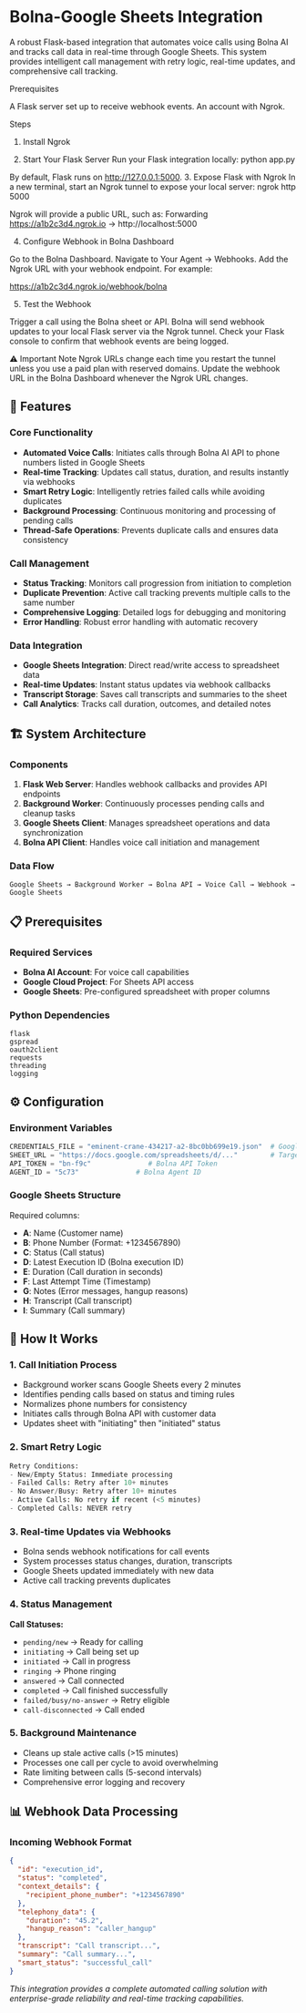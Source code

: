 # Bolna-Google Sheets Integration

A robust Flask-based integration that automates voice calls using Bolna AI and tracks call data in real-time through Google Sheets. This system provides intelligent call management with retry logic, real-time updates, and comprehensive call tracking.

Prerequisites

A Flask server set up to receive webhook events.
An account with Ngrok.

Steps
1. Install Ngrok

2. Start Your Flask Server
Run your Flask integration locally:
python app.py

By default, Flask runs on http://127.0.0.1:5000.
3. Expose Flask with Ngrok
In a new terminal, start an Ngrok tunnel to expose your local server:
ngrok http 5000

Ngrok will provide a public URL, such as:
Forwarding    https://a1b2c3d4.ngrok.io -> http://localhost:5000

4. Configure Webhook in Bolna Dashboard

Go to the Bolna Dashboard.
Navigate to Your Agent → Webhooks.
Add the Ngrok URL with your webhook endpoint. For example:

https://a1b2c3d4.ngrok.io/webhook/bolna

5. Test the Webhook

Trigger a call using the Bolna sheet or API.
Bolna will send webhook updates to your local Flask server via the Ngrok tunnel.
Check your Flask console to confirm that webhook events are being logged.

⚠️ Important Note
Ngrok URLs change each time you restart the tunnel unless you use a paid plan with reserved domains. Update the webhook URL in the Bolna Dashboard whenever the Ngrok URL changes.
## 🚀 Features

### Core Functionality
- **Automated Voice Calls**: Initiates calls through Bolna AI API to phone numbers listed in Google Sheets
- **Real-time Tracking**: Updates call status, duration, and results instantly via webhooks
- **Smart Retry Logic**: Intelligently retries failed calls while avoiding duplicates
- **Background Processing**: Continuous monitoring and processing of pending calls
- **Thread-Safe Operations**: Prevents duplicate calls and ensures data consistency

### Call Management
- **Status Tracking**: Monitors call progression from initiation to completion
- **Duplicate Prevention**: Active call tracking prevents multiple calls to the same number
- **Comprehensive Logging**: Detailed logs for debugging and monitoring
- **Error Handling**: Robust error handling with automatic recovery

### Data Integration
- **Google Sheets Integration**: Direct read/write access to spreadsheet data
- **Real-time Updates**: Instant status updates via webhook callbacks
- **Transcript Storage**: Saves call transcripts and summaries to the sheet
- **Call Analytics**: Tracks call duration, outcomes, and detailed notes

## 🏗️ System Architecture

### Components
1. **Flask Web Server**: Handles webhook callbacks and provides API endpoints
2. **Background Worker**: Continuously processes pending calls and cleanup tasks
3. **Google Sheets Client**: Manages spreadsheet operations and data synchronization
4. **Bolna API Client**: Handles voice call initiation and management

### Data Flow
```
Google Sheets → Background Worker → Bolna API → Voice Call → Webhook → Google Sheets
```

## 📋 Prerequisites

### Required Services
- **Bolna AI Account**: For voice call capabilities
- **Google Cloud Project**: For Sheets API access
- **Google Sheets**: Pre-configured spreadsheet with proper columns

### Python Dependencies
```
flask
gspread
oauth2client
requests
threading
logging
```

## ⚙️ Configuration

### Environment Variables
```python
CREDENTIALS_FILE = "eminent-crane-434217-a2-8bc0bb699e19.json"  # Google Service Account
SHEET_URL = "https://docs.google.com/spreadsheets/d/..."        # Target Google Sheet
API_TOKEN = "bn-f9c"              # Bolna API Token
AGENT_ID = "5c73"              # Bolna Agent ID
```

### Google Sheets Structure
Required columns:
- **A**: Name (Customer name)
- **B**: Phone Number (Format: +1234567890)
- **C**: Status (Call status)
- **D**: Latest Execution ID (Bolna execution ID)
- **E**: Duration (Call duration in seconds)
- **F**: Last Attempt Time (Timestamp)
- **G**: Notes (Error messages, hangup reasons)
- **H**: Transcript (Call transcript)
- **I**: Summary (Call summary)

## 🔄 How It Works

### 1. Call Initiation Process
- Background worker scans Google Sheets every 2 minutes
- Identifies pending calls based on status and timing rules
- Normalizes phone numbers for consistency
- Initiates calls through Bolna API with customer data
- Updates sheet with "initiating" then "initiated" status

### 2. Smart Retry Logic
```python
Retry Conditions:
- New/Empty Status: Immediate processing
- Failed Calls: Retry after 10+ minutes
- No Answer/Busy: Retry after 10+ minutes
- Active Calls: No retry if recent (<5 minutes)
- Completed Calls: NEVER retry
```

### 3. Real-time Updates via Webhooks
- Bolna sends webhook notifications for call events
- System processes status changes, duration, transcripts
- Google Sheets updated immediately with new data
- Active call tracking prevents duplicates

### 4. Status Management
**Call Statuses:**
- `pending/new` → Ready for calling
- `initiating` → Call being set up
- `initiated` → Call in progress
- `ringing` → Phone ringing
- `answered` → Call connected
- `completed` → Call finished successfully
- `failed/busy/no-answer` → Retry eligible
- `call-disconnected` → Call ended

### 5. Background Maintenance
- Cleans up stale active calls (>15 minutes)
- Processes one call per cycle to avoid overwhelming
- Rate limiting between calls (5-second intervals)
- Comprehensive error logging and recovery

## 📊 Webhook Data Processing

### Incoming Webhook Format
```json
{
  "id": "execution_id",
  "status": "completed",
  "context_details": {
    "recipient_phone_number": "+1234567890"
  },
  "telephony_data": {
    "duration": "45.2",
    "hangup_reason": "caller_hangup"
  },
  "transcript": "Call transcript...",
  "summary": "Call summary...",
  "smart_status": "successful_call"
}
```

*This integration provides a complete automated calling solution with enterprise-grade reliability and real-time tracking capabilities.*
